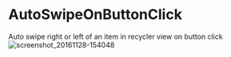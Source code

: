 # AutoSwipeOnButtonClick
Auto swipe right or left of an item in recycler view on button click
![screenshot_20161128-154048](https://cloud.githubusercontent.com/assets/19853363/20664793/c7f7771c-b582-11e6-898a-276e3147a515.png)


